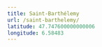 ```yaml
---
title: Saint-Barthélemy
url: /saint-barthelemy/
latitude: 47.747600000000006
longitude: 6.58483
---
```

